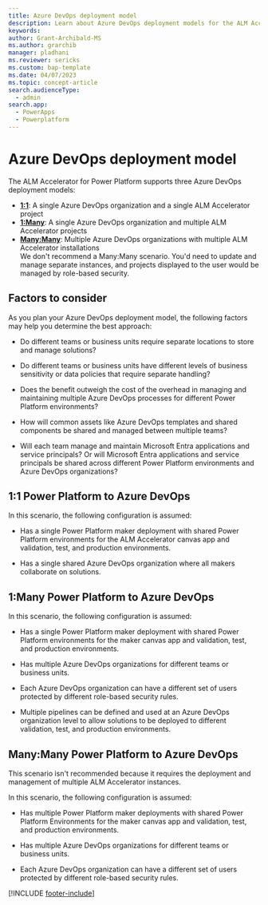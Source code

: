 ```yaml
---
title: Azure DevOps deployment model
description: Learn about Azure DevOps deployment models for the ALM Accelerator for Power Platform.
keywords: 
author: Grant-Archibald-MS
ms.author: grarchib
manager: pladhani
ms.reviewer: sericks
ms.custom: bap-template
ms.date: 04/07/2023
ms.topic: concept-article
search.audienceType: 
  - admin
search.app: 
  - PowerApps
  - Powerplatform
---
```


# Azure DevOps deployment model

The ALM Accelerator for Power Platform supports three Azure DevOps deployment models:

- [**1:1**](#11-power-platform-to-azure-devops): A single Azure DevOps organization and a single ALM Accelerator project
- [**1:Many**](#1many-power-platform-to-azure-devops): A single Azure DevOps organization and multiple ALM Accelerator projects
- [**Many:Many**](#manymany-power-platform-to-azure-devops): Multiple Azure DevOps organizations with multiple ALM Accelerator installations  
    We don't recommend a Many:Many scenario. You'd need to update and manage separate instances, and projects displayed to the user would be managed by role-based security.

## Factors to consider

As you plan your Azure DevOps deployment model, the following factors may help you determine the best approach:

- Do different teams or business units require separate locations to store and manage solutions?

- Do different teams or business units have different levels of business sensitivity or data policies that require separate handling?

- Does the benefit outweigh the cost of the overhead in managing and maintaining multiple Azure DevOps processes for different Power Platform environments?

- How will common assets like Azure DevOps templates and shared components be shared and managed between multiple teams?

- Will each team manage and maintain Microsoft Entra applications and service principals? Or will Microsoft Entra applications and service principals be shared across different Power Platform environments and Azure DevOps organizations?

## 1:1 Power Platform to Azure DevOps

In this scenario, the following configuration is assumed:

- Has a single Power Platform maker deployment with shared Power Platform environments for the ALM Accelerator canvas app and validation, test, and production environments.

- Has a single shared Azure DevOps organization where all makers collaborate on solutions.

## 1:Many Power Platform to Azure DevOps

In this scenario, the following configuration is assumed:

- Has a single Power Platform maker deployment with shared Power Platform environments for the maker canvas app and validation, test, and production environments.

- Has multiple Azure DevOps organizations for different teams or business units.

- Each Azure DevOps organization can have a different set of users protected by different role-based security rules.

- Multiple pipelines can be defined and used at an Azure DevOps organization level to allow solutions to be deployed to different validation, test, and production environments.

## Many:Many Power Platform to Azure DevOps

This scenario isn't recommended because it requires the deployment and management of multiple ALM Accelerator instances.

In this scenario, the following configuration is assumed:

- Has multiple Power Platform maker deployments with shared Power Platform Environments for the maker canvas app and validation, test, and production environments.

- Has multiple Azure DevOps organizations for different teams or business units.

- Each Azure DevOps organization can have a different set of users protected by different role-based security rules.

[!INCLUDE [footer-include](../../../includes/footer-banner.md)]
